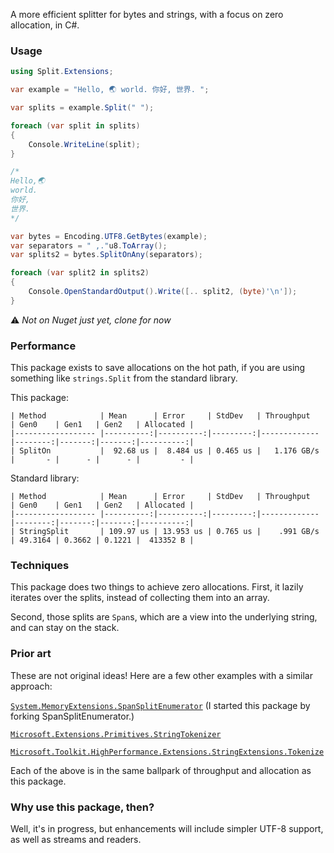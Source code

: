 A more efficient splitter for bytes and strings, with a focus on zero allocation, in C#.

### Usage

```csharp
using Split.Extensions;

var example = "Hello, 🌏 world. 你好, 世界. ";

var splits = example.Split(" ");

foreach (var split in splits)
{
    Console.WriteLine(split);
}

/*
Hello,🌏
world.
你好,
世界.
*/

var bytes = Encoding.UTF8.GetBytes(example);
var separators = " ,."u8.ToArray();
var splits2 = bytes.SplitOnAny(separators);

foreach (var split2 in splits2)
{
    Console.OpenStandardOutput().Write([.. split2, (byte)'\n']);
}
```

⚠️ _Not on Nuget just yet, clone for now_

### Performance

This package exists to save allocations on the hot path, if you are using something like `strings.Split` from the standard library.

This package:

```
| Method            | Mean      | Error     | StdDev   | Throughput   | Gen0    | Gen1   | Gen2   | Allocated |
|------------------ |----------:|----------:|---------:|------------- |--------:|-------:|-------:|----------:|
| SplitOn           |  92.68 us |  8.484 us | 0.465 us |   1.176 GB/s |       - |      - |      - |         - |
```

Standard library:

```
| Method            | Mean      | Error     | StdDev   | Throughput   | Gen0    | Gen1   | Gen2   | Allocated |
|------------------ |----------:|----------:|---------:|------------- |--------:|-------:|-------:|----------:|
| StringSplit       | 109.97 us | 13.953 us | 0.765 us |    .991 GB/s | 49.3164 | 0.3662 | 0.1221 |  413352 B |
```

### Techniques

This package does two things to achieve zero allocations. First, it lazily iterates over the splits, instead of collecting them into an array.

Second, those splits are `Span`s, which are a view into the underlying string, and can stay on the stack.

### Prior art

These are not original ideas! Here are a few other examples with a similar approach:

[`System.MemoryExtensions.SpanSplitEnumerator`](https://github.com/dotnet/runtime/pull/104534) (I started this package by forking SpanSplitEnumerator.)

[`Microsoft.Extensions.Primitives.StringTokenizer`](https://learn.microsoft.com/en-us/dotnet/core/extensions/primitives#the-stringtokenizer-type)

[`Microsoft.Toolkit.HighPerformance.Extensions.StringExtensions.Tokenize`](https://learn.microsoft.com/en-us/dotnet/api/microsoft.toolkit.highperformance.extensions.stringextensions.tokenize?view=win-comm-toolkit-dotnet-6.1)

Each of the above is in the same ballpark of throughput and allocation as this package.

### Why use this package, then?

Well, it's in progress, but enhancements will include simpler UTF-8 support, as well as streams and readers.
